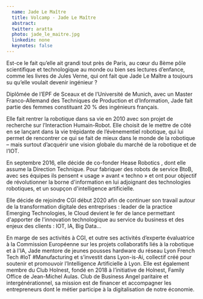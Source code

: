 ```yaml
---
  name: Jade Le Maître
  title: Volcamp - Jade Le Maître
  abstract: 
  twitter: aratta
  photo: jade_le_maitre.jpg
  linkedin: none
  keynotes: false
---
```

Est-ce le fait qu’elle ait grandi tout près de Paris, au cœur du 8ème pôle scientifique et technologique au monde ou bien ses lectures d’enfance, comme les livres de Jules Verne, qui ont fait que Jade Le Maître a toujours su qu’elle voulait devenir ingénieur ?

Diplômée de l’EPF de Sceaux et de l’Université de Munich, avec un Master Franco-Allemand des Techniques de Production et d’Information, Jade fait partie des femmes constituant 20 % des ingénieurs français.

Elle fait rentrer la robotique dans sa vie en 2010 avec son projet de recherche sur l’Interaction Humain-Robot. Elle choisit de le mettre de côté en se lançant dans la vie trépidante de l’évènementiel robotique, qui lui permet de rencontrer ce qui se fait de mieux dans le monde de la robotique – mais surtout d’acquérir une vision globale du marché de la robotique et de l’IOT.

En septembre 2016, elle décide de co-fonder Hease Robotics , dont elle assume la Direction Technique. Pour fabriquer des robots de service BtoB, avec ses équipes ils pensent « usage » avant « techno » et ont pour objectif de révolutionner la borne d'information en lui adjoignant des technologies robotiques, et un soupçon d'intelligence artificielle.

Elle décide de rejoindre CGI début 2020 afin de continuer son travail autour de la transformation digitale des entreprises : leader de la practice Emerging Technologies, le Cloud devient le fer de lance permettant d'apporter de l'innovation technologique au service du business et des enjeux des clients : IOT, IA, Big Data...

En marge de ses activités à CGI, et outre ses activités d’experte évaluatrice à la Commission Européenne sur les projets collaboratifs liés à la robotique et à l'IA, Jade mentore de jeunes pousses hardware du réseau Lyon French Tech #IoT #Manufacturing et s’investit dans Lyon-is-Ai, collectif créé pour soutenir et promouvoir l’Intelligence Artificielle à Lyon. Elle est également membre du Club Holnest, fondé en 2018 à l’initiative de Holnest, Family Office de Jean-Michel Aulas. Club de Business Angel paritaire et intergénérationnel, sa mission est de financer et accompagner les entrepreneurs dont le métier participe à la digitalisation de notre économie.
